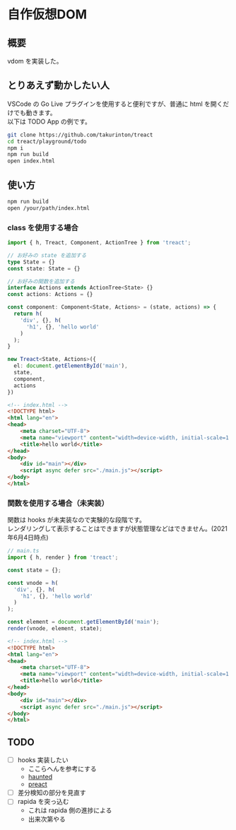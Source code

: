 # 自作仮想DOM

## 概要

vdom を実装した。　

## とりあえず動かしたい人

VSCode の Go Live プラグインを使用すると便利ですが、普通に html を開くだけでも動きます。  
以下は TODO App の例です。  

```bash
git clone https://github.com/takurinton/treact
cd treact/playground/todo
npm i
npm run build
open index.html
```


## 使い方 

```bash
npm run build
open /your/path/index.html
```

### class を使用する場合

```ts
import { h, Treact, Component, ActionTree } from 'treact';

// お好みの state を追加する
type State = {}
const state: State = {}

// お好みの関数を追加する
interface Actions extends ActionTree<State> {}
const actions: Actions = {}

const component: Component<State, Actions> = (state, actions) => {
  return h(
    'div', {}, h(
      'h1', {}, 'hello world'
    )
  ); 
}

new Treact<State, Actions>({
  el: document.getElementById('main'),
  state,
  component,
  actions
})
```

```html
<!-- index.html -->
<!DOCTYPE html>
<html lang="en">
<head>
    <meta charset="UTF-8">
    <meta name="viewport" content="width=device-width, initial-scale=1.0">
    <title>hello world</title>
</head>
<body>
    <div id="main"></div>
    <script async defer src="./main.js"></script>
</body>
</html>
```

### 関数を使用する場合（未実装）

関数は hooks が未実装なので実験的な段階です。  
レンダリングして表示することはできますが状態管理などはできません。(2021年6月4日時点)

```ts
// main.ts
import { h, render } from 'treact';

const state = {};

const vnode = h(
  'div', {}, h(
    'h1', {}, 'hello world'
  )
);

const element = document.getElementById('main');
render(vnode, element, state);
```

```html
<!-- index.html -->
<!DOCTYPE html>
<html lang="en">
<head>
    <meta charset="UTF-8">
    <meta name="viewport" content="width=device-width, initial-scale=1.0">
    <title>hello world</title>
</head>
<body>
    <div id="main"></div>
    <script async defer src="./main.js"></script>
</body>
</html>
```


## TODO
- [ ] hooks 実装したい
  - ここらへんを参考にする
  - [haunted](https://github.com/matthewp/haunted) 
  - [preact](https://github.com/preactjs/preact/)
- [ ] 差分検知の部分を見直す
- [ ] rapida を突っ込む
  - これは rapida 側の進捗による
  - 出来次第やる
